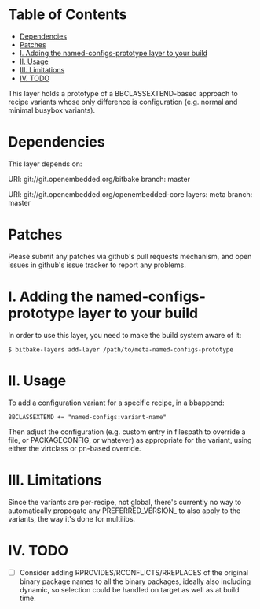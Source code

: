 Table of Contents
=================

<!-- START doctoc generated TOC please keep comment here to allow auto update -->
<!-- DON'T EDIT THIS SECTION, INSTEAD RE-RUN doctoc TO UPDATE -->


- [Dependencies](#dependencies)
- [Patches](#patches)
- [I. Adding the named-configs-prototype layer to your build](#i-adding-the-named-configs-prototype-layer-to-your-build)
- [II. Usage](#ii-usage)
- [III. Limitations](#iii-limitations)
- [IV. TODO](#iv-todo)

<!-- END doctoc generated TOC please keep comment here to allow auto update -->

This layer holds a prototype of a BBCLASSEXTEND-based approach to recipe
variants whose only difference is configuration (e.g. normal and minimal
busybox variants).

Dependencies
============

This layer depends on:

  URI: git://git.openembedded.org/bitbake
  branch: master

  URI: git://git.openembedded.org/openembedded-core
  layers: meta
  branch: master


Patches
=======

Please submit any patches via github's pull requests mechanism, and open
issues in github's issue tracker to report any problems.

I. Adding the named-configs-prototype layer to your build
=========================================================

In order to use this layer, you need to make the build system aware of
it:

    $ bitbake-layers add-layer /path/to/meta-named-configs-prototype

II. Usage
=========

To add a configuration variant for a specific recipe, in a bbappend:

    BBCLASSEXTEND += "named-configs:variant-name"

Then adjust the configuration (e.g. custom entry in filespath to override
a file, or PACKAGECONFIG, or whatever) as appropriate for the variant, using
either the virtclass or pn-based override.


III. Limitations
================

Since the variants are per-recipe, not global, there's currently no way to
automatically propogate any PREFERRED_VERSION_<recipe> to also apply to the
variants, the way it's done for multilibs.

IV. TODO
========

- [ ] Consider adding RPROVIDES/RCONFLICTS/RREPLACES of the original binary
  package names to all the binary packages, ideally also including dynamic, so
  selection could be handled on target as well as at build time.
